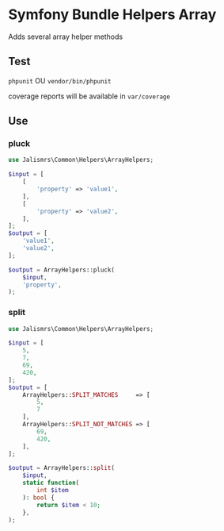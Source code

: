 # Symfony Bundle Helpers Array

Adds several array helper methods

## Test

`phpunit` OU `vendor/bin/phpunit`

coverage reports will be available in `var/coverage`

## Use

### pluck
```php
use Jalismrs\Common\Helpers\ArrayHelpers;

$input = [
    [
        'property' => 'value1',
    ],
    [
        'property' => 'value2',
    ],
];
$output = [
    'value1',
    'value2',
];

$output = ArrayHelpers::pluck(
    $input,
    'property',
);
```

### split
```php
use Jalismrs\Common\Helpers\ArrayHelpers;

$input = [
    5,
    7,
    69,
    420,
];
$output = [
    ArrayHelpers::SPLIT_MATCHES     => [
        5,
        7
    ],
    ArrayHelpers::SPLIT_NOT_MATCHES => [
        69,
        420,
    ],
];

$output = ArrayHelpers::split(
    $input,
    static function(
        int $item
    ): bool {
        return $item < 10;
    },
);
```
